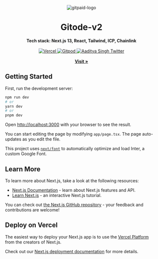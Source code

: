 <div align="center">
    <img src="https://github.com/manazpr/gitpaid-app/assets/12442269/b93b4592-fd7e-4906-9c34-ca40b3fed3b8" alt="gitpaid-logo">
    <h1>Gitode-v2</h1>
    <strong>Tech stack: Next.js 13, React, Tailwind, ICP, Chainlink</strong>
</div>
<br>
<div align="center">
    <a href="">
        <img src="https://therealsujitk-vercel-badge.vercel.app/?app=gitpaid-app-manazpr" alt="Vercel">
    </a>
     <a href="https://gitpod.io/#">
        <img src="https://img.shields.io/badge/setup-automated-blue?logo=gitpod" alt="Gitpod">
    </a>
     <a href="https://twitter.com/Aditya04183">
        <img src="https://img.shields.io/twitter/follow/Aditya04183?style=social" alt="Aaditya Singh Twitter">
    </a>
</div>
<div align="center">
    <br>
    <a href="https://www.adityasingh.live/"><b>Visit »</b></a>
    <br>
   
</div>

## Getting Started

First, run the development server:

```bash
npm run dev
# or
yarn dev
# or
pnpm dev
```

Open [http://localhost:3000](http://localhost:3000) with your browser to see the result.

You can start editing the page by modifying `app/page.tsx`. The page auto-updates as you edit the file.

This project uses [`next/font`](https://nextjs.org/docs/basic-features/font-optimization) to automatically optimize and load Inter, a custom Google Font.

## Learn More

To learn more about Next.js, take a look at the following resources:

- [Next.js Documentation](https://nextjs.org/docs) - learn about Next.js features and API.
- [Learn Next.js](https://nextjs.org/learn) - an interactive Next.js tutorial.

You can check out [the Next.js GitHub repository](https://github.com/vercel/next.js/) - your feedback and contributions are welcome!

## Deploy on Vercel

The easiest way to deploy your Next.js app is to use the [Vercel Platform](https://vercel.com/new?utm_medium=default-template&filter=next.js&utm_source=create-next-app&utm_campaign=create-next-app-readme) from the creators of Next.js.

Check out our [Next.js deployment documentation](https://nextjs.org/docs/deployment) for more details.
